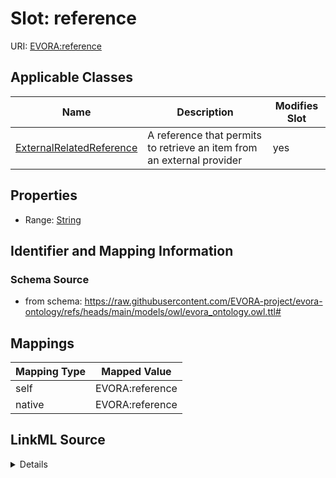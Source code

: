 

# Slot: reference



URI: [EVORA:reference](https://raw.githubusercontent.com/EVORA-project/evora-ontology/refs/heads/main/models/owl/evora_ontology.owl.ttl#reference)



<!-- no inheritance hierarchy -->





## Applicable Classes

| Name | Description | Modifies Slot |
| --- | --- | --- |
| [ExternalRelatedReference](ExternalRelatedReference.md) | A reference that permits to retrieve an item from an external provider |  yes  |







## Properties

* Range: [String](String.md)





## Identifier and Mapping Information







### Schema Source


* from schema: https://raw.githubusercontent.com/EVORA-project/evora-ontology/refs/heads/main/models/owl/evora_ontology.owl.ttl#




## Mappings

| Mapping Type | Mapped Value |
| ---  | ---  |
| self | EVORA:reference |
| native | EVORA:reference |




## LinkML Source

<details>
```yaml
name: reference
from_schema: https://raw.githubusercontent.com/EVORA-project/evora-ontology/refs/heads/main/models/owl/evora_ontology.owl.ttl#
rank: 1000
alias: reference
domain_of:
- ExternalRelatedReference
range: string

```
</details>